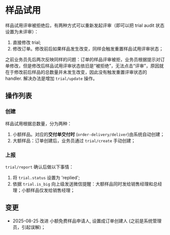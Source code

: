 # 样品试用

样品试用评审被拒绝后，有两种方式可以重新发起评审（即可以把 trial audit 状态设置为未评审）：

1. 直接修改 trial;
2. 修改订单。修改前后如果样品发生改变，同样会触发重置样品试用评审状态；

之前业务员先后两次反映同样的问题：订单的样品评审被拒，业务员根据提示对订单修改，但是修改后样品试用评审状态依旧是“被拒绝”，无法点击“评审”，原因就在于修改前后样品的总数量并未发生改变，因此没有触发重置评审状态的 handler. 解决办法是增加 `trial/update` 操作。

操作列表
--------------------------------------------------------------------------

### 创建
样品试用根据总数量，分为两种：

1. 小额样品。对应的**交付单交付时** (`order-delivery/deliver`)由系统自动创建；
2. 大额样品：订单创建后，业务员通过 `trial/create` 手动创建；

### 上报

`trial/report` 确认后做以下事情：

1. 将 `trial.status` 设置为 'replied';
2. 依据 `trial.is_big` 向上级发送微信提醒：大额样品同时发给销售经理和总经理；小额样品仅发给销售经理；

变更
--------------------------------------------------------------------------
- 2025-08-25 改进 小额免费样品申请人, 设置成订单创建人 (之前是系统管理员，引起误解)；
